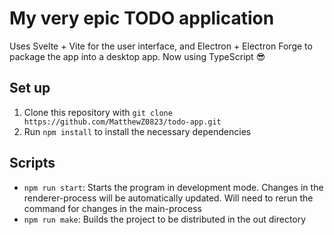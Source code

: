 # My very epic TODO application

Uses Svelte + Vite for the user interface, and Electron + Electron Forge to package the app into a desktop app. Now using TypeScript 😎

## Set up
1. Clone this repository with `git clone https://github.com/MatthewZ0823/todo-app.git`
2. Run `npm install` to install the necessary dependencies

## Scripts
- `npm run start`: Starts the program in development mode. Changes in the renderer-process will be automatically updated. Will need to rerun the command for changes in the main-process
- `npm run make`: Builds the project to be distributed in the out directory 